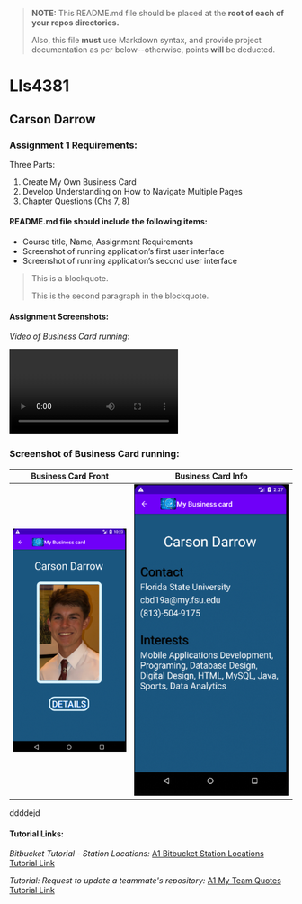 > **NOTE:** This README.md file should be placed at the **root of each of your repos directories.**
>
>Also, this file **must** use Markdown syntax, and provide project documentation as per below--otherwise, points **will** be deducted.
>

# LIs4381

## Carson Darrow

### Assignment 1 Requirements:

Three Parts:

1. Create My Own Business Card
2. Develop Understanding on How to Navigate Multiple Pages
3. Chapter Questions (Chs 7, 8)

#### README.md file should include the following items:

* Course title, Name, Assignment Requirements
* Screenshot of running application’s first user interface
* Screenshot of running application’s second user interface


> This is a blockquote.
> 
> This is the second paragraph in the blockquote.


#### Assignment Screenshots:

*Video of Business Card running*:

![Business Card Video](img/Businesscard.mp4)

### Screenshot of Business Card running:

| Business Card Front | Business Card Info |
| -------------- | --------------|
| ![Business Card Front](img/businesscardfront.png) | ![Business Card Info](img/businesscardinfo2.png) |

ddddejd

#### Tutorial Links:

*Bitbucket Tutorial - Station Locations:*
[A1 Bitbucket Station Locations Tutorial Link](https://bitbucket.org/cbd19a/bitbucketstationlocations/ "Bitbucket Station Locations")

*Tutorial: Request to update a teammate's repository:*
[A1 My Team Quotes Tutorial Link](https://bitbucket.org/username/myteamquotes/ "My Team Quotes Tutorial")

